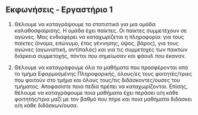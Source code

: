 ## Εκφωνήσεις - Εργαστήριο 1

1. Θέλουμε να καταγράψουμε τα στατιστικά για μια ομάδα καλαθοσφαίρισης. Η ομάδα έχει παίκτες. Οι
παίκτες συμμετέχουν σε αγώνες. Μας ενδιαφέρει να καταχωρίζεται η πληροφορία: για τους παίκτες (όνομα,
επώνυμο, έτος γέννησης, ύψος, βάρος), για τους αγώνες (αγωνιστική, αντίπαλός) και για τις συμμετοχές των
παικτών διάρκεια συμμετοχής, πόντοι που σημείωσαν και φάουλ που έκαναν.

2. Θέλουμε να καταγράφουμε όλα τα μαθήματα που προσφέρονται από το τμήμα Εφαρμοσμένης
Πληροφορικής, όλους/ες τους φοιτητές/τριες που φοιτούν στο τμήμα και όλους τους/τις διδάσκοντες/ουσες
του τμήματος. Αποφασίστε ποια πεδία πρέπει να καταχωρίζονται. Επίσης, θέλουμε να καταγράφουμε ποια
μαθήματα έχει περάσει ο/η κάθε φοιτητής/τρια μαζί με τον βαθμό που πήρε και ποια μαθήματα διδάσκει ο/η
κάθε διδάσκων/ουσα.
